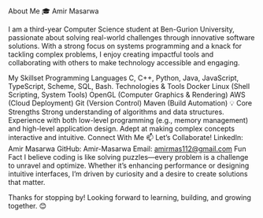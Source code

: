 About Me
🎓 Amir Masarwa

I am a third-year Computer Science student at Ben-Gurion University, passionate about solving real-world challenges through innovative software solutions. With a strong focus on systems programming and a knack for tackling complex problems, I enjoy creating impactful tools and collaborating with others to make technology accessible and engaging.

My Skillset
Programming Languages
C, C++, Python, Java, JavaScript, TypeScript, Scheme, SQL, Bash.
Technologies & Tools
Docker
Linux (Shell Scripting, System Tools)
OpenGL (Computer Graphics & Rendering)
AWS (Cloud Deployment)
Git (Version Control)
Maven (Build Automation)
💡 Core Strengths
Strong understanding of algorithms and data structures.
Experience with both low-level programming (e.g., memory management) and high-level application design.
Adept at making complex concepts interactive and intuitive.
Connect With Me
📫 Let’s Collaborate!
LinkedIn: Amir Masarwa
GitHub: Amir-Masarwa
Email: amirmas112@gmail.com
Fun Fact
I believe coding is like solving puzzles—every problem is a challenge to unravel and optimize. Whether it’s enhancing performance or designing intuitive interfaces, I’m driven by curiosity and a desire to create solutions that matter.

Thanks for stopping by! Looking forward to learning, building, and growing together. 😊
